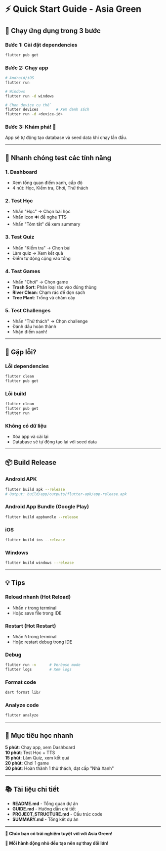 # ⚡ Quick Start Guide - Asia Green

## 🚀 Chạy ứng dụng trong 3 bước

### Bước 1: Cài đặt dependencies
```bash
flutter pub get
```

### Bước 2: Chạy app
```bash
# Android/iOS
flutter run

# Windows
flutter run -d windows

# Chọn device cụ thể
flutter devices        # Xem danh sách
flutter run -d <device-id>
```

### Bước 3: Khám phá! 🎉
App sẽ tự động tạo database và seed data khi chạy lần đầu.

---

## 📱 Nhanh chóng test các tính năng

### 1. Dashboard
- Xem tổng quan điểm xanh, cấp độ
- 4 nút: Học, Kiểm tra, Chơi, Thử thách

### 2. Test Học
- Nhấn "Học" → Chọn bài học
- Nhấn icon 🔊 để nghe TTS
- Nhấn "Tóm tắt" để xem summary

### 3. Test Quiz
- Nhấn "Kiểm tra" → Chọn bài
- Làm quiz → Xem kết quả
- Điểm tự động cộng vào tổng

### 4. Test Games
- Nhấn "Chơi" → Chọn game
- **Trash Sort**: Phân loại rác vào đúng thùng
- **River Clean**: Chạm rác để dọn sạch
- **Tree Plant**: Trồng và chăm cây

### 5. Test Challenges
- Nhấn "Thử thách" → Chọn challenge
- Đánh dấu hoàn thành
- Nhận điểm xanh!

---

## 🐛 Gặp lỗi?

### Lỗi dependencies
```bash
flutter clean
flutter pub get
```

### Lỗi build
```bash
flutter clean
flutter pub get
flutter run
```

### Không có dữ liệu
- Xóa app và cài lại
- Database sẽ tự động tạo lại với seed data

---

## 📦 Build Release

### Android APK
```bash
flutter build apk --release
# Output: build/app/outputs/flutter-apk/app-release.apk
```

### Android App Bundle (Google Play)
```bash
flutter build appbundle --release
```

### iOS
```bash
flutter build ios --release
```

### Windows
```bash
flutter build windows --release
```

---

## 💡 Tips

### Reload nhanh (Hot Reload)
- Nhấn `r` trong terminal
- Hoặc save file trong IDE

### Restart (Hot Restart)
- Nhấn `R` trong terminal  
- Hoặc restart debug trong IDE

### Debug
```bash
flutter run -v      # Verbose mode
flutter logs        # Xem logs
```

### Format code
```bash
dart format lib/
```

### Analyze code
```bash
flutter analyze
```

---

## 🎯 Mục tiêu học nhanh

**5 phút**: Chạy app, xem Dashboard  
**10 phút**: Test Học + TTS  
**15 phút**: Làm Quiz, xem kết quả  
**20 phút**: Chơi 1 game  
**30 phút**: Hoàn thành 1 thử thách, đạt cấp "Nhà Xanh"  

---

## 📚 Tài liệu chi tiết

- **README.md** - Tổng quan dự án
- **GUIDE.md** - Hướng dẫn chi tiết
- **PROJECT_STRUCTURE.md** - Cấu trúc code
- **SUMMARY.md** - Tổng kết dự án

---

**🌱 Chúc bạn có trải nghiệm tuyệt vời với Asia Green!**

**💚 Mỗi hành động nhỏ đều tạo nên sự thay đổi lớn!**
